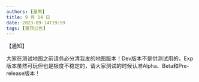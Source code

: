 ```yaml
---
authors: [量筒]
title: 9 月 14 日
date: 2023-09-14T19:59
tags: [置顶公告]
---
```


【通知】

大家在测试地图之前请务必分清我发的地图版本！Dev版本不是供测试用的，Exp版本虽然可玩但也是极度不稳定的，请大家测试的时候认准Alpha、Beta和Pre-release版本！
